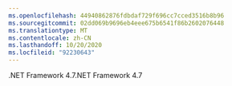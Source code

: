 ```yaml
---
ms.openlocfilehash: 44940862876fdbdaf729f696cc7cced3516b8b96
ms.sourcegitcommit: 02dd069b9696eb4eee675b6541f86b2602076448
ms.translationtype: MT
ms.contentlocale: zh-CN
ms.lasthandoff: 10/20/2020
ms.locfileid: "92230643"
---
```

<span data-ttu-id="66a34-101">.NET Framework 4.7</span><span class="sxs-lookup"><span data-stu-id="66a34-101">.NET Framework 4.7</span></span>